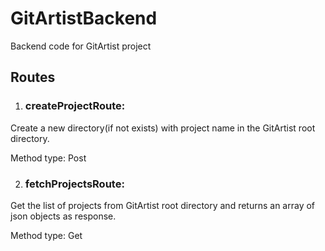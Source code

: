 # GitArtistBackend
Backend code for GitArtist project

## Routes
 
1. ### createProjectRoute: 
  Create a new directory(if not exists) with project name in the GitArtist root directory.
  
  Method type: Post
 
2. ### fetchProjectsRoute: 
  Get the list of projects from GitArtist root directory and returns an array of json objects as response. 
  
  Method type: Get
  
